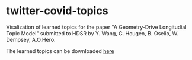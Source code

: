 # twitter-covid-topics
Visalization of learned topics for the paper "A Geometry-Drive Longitudial Topic Model" submitted to HDSR by Y. Wang, C. Hougen, B. Oselio, W. Dempsey, A.O.Hero.

The learned topics can be downloaded [here](https://www.dropbox.com/sh/kd9a0zptteq8vun/AAAHVGEFfz5Ko3_0g1RqLOLQa?dl=0)
